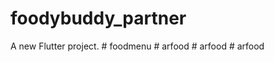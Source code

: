 # foodybuddy_partner

A new Flutter project.
#   f o o d m e n u  
 #   a r f o o d  
 #   a r f o o d  
 # arfood
